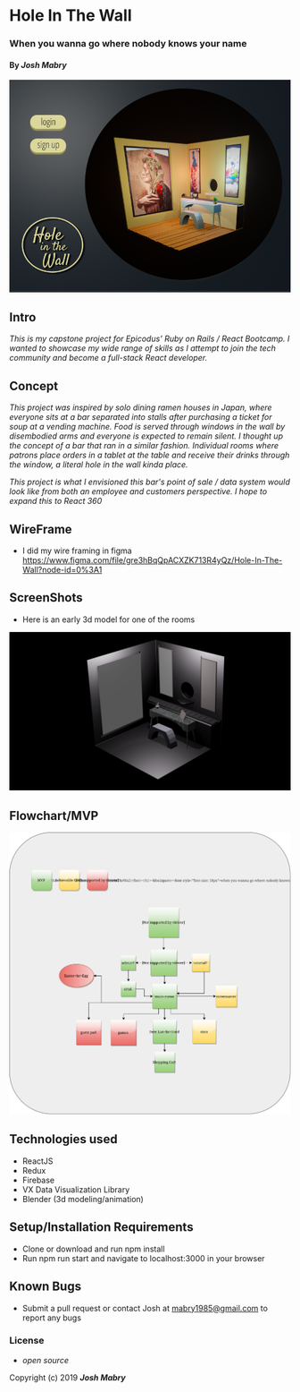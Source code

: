 # Hole In The Wall
### When you wanna go where nobody knows your name

#### By _**Josh Mabry**_

![Landing Page WireFrame](./public/Landing-Page.png)

## Intro
_This is my capstone project for Epicodus' Ruby on Rails / React Bootcamp. I wanted to showcase my wide range of skills as I attempt to join the tech community and become a full-stack React developer._

## Concept
_This project was inspired by solo dining ramen houses in Japan, where everyone sits at a bar separated into stalls after purchasing a ticket for soup at a vending machine. Food is served through windows in the wall by disembodied arms and everyone is expected to remain silent. I thought up the concept of a bar that ran in a similar fashion. Individual rooms where patrons place orders in a tablet at the table and receive their drinks through the window, a literal hole in the wall kinda place._

_This project is what I envisioned this bar's point of sale / data system would look like from both an employee and customers perspective. I hope to expand this to React 360_

## WireFrame

* I did my wire framing in figma
https://www.figma.com/file/gre3hBqQpACXZK713R4yQz/Hole-In-The-Wall?node-id=0%3A1

## ScreenShots

* Here is an early 3d model for one of the rooms

![3D render of bar](./public/HoleInWallRender.png)

## Flowchart/MVP
![Component Tree](./public/HoleInTheWallFinal.svg)


## Technologies used
* ReactJS
* Redux
* Firebase
* VX Data Visualization Library
* Blender (3d modeling/animation)

## Setup/Installation Requirements

* Clone or download and run npm install
* Run npm run start and navigate to localhost:3000 in your browser



## Known Bugs
* Submit a pull request or contact Josh at mabry1985@gmail.com to report any bugs

### License

* _open source_

Copyright (c) 2019 **_Josh Mabry_**
